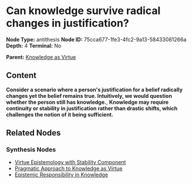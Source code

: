 # Can knowledge survive radical changes in justification?

**Node Type:** antithesis
**Node ID:** 75cca677-1fe3-4fc2-9a13-58433081266a
**Depth:** 4
**Terminal:** No

**Parent:** [Knowledge as Virtue](knowledge-as-virtue-synthesis-1301e48e-6f09-400b-874b-03aac2b442b6.md)

## Content

**Consider a scenario where a person's justification for a belief radically changes yet the belief remains true. Intuitively, we would question whether the person still has knowledge.**, **Knowledge may require continuity or stability in justification rather than drastic shifts, which challenges the notion of it being sufficient.**

## Related Nodes

### Synthesis Nodes

- [Virtue Epistemology with Stability Component](virtue-epistemology-with-stability-component-synthesis-47da3f26-1c25-48d3-af91-dd5913643f7f.md)
- [Pragmatic Approach to Knowledge as Virtue](pragmatic-approach-to-knowledge-as-virtue-synthesis-cf69110b-dd08-482c-a077-40785f864a8f.md)
- [Epistemic Responsibility in Knowledge](epistemic-responsibility-in-knowledge-synthesis-8ab1e8c2-7a27-43cf-934a-8464f37831f8.md)
